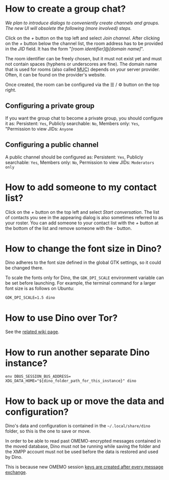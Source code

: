 # How to create a group chat?

*We plan to introduce dialogs to conveniently create channels and groups. The new UI will obsolete the following (more involved) steps.*

Click on the _+_ button on the top left and select _Join channel_. After clicking on the _+_ button below the channel list, the room address has to be provided in the _JID_ field. It has the form "_[room identifier]_@_[domain name]_".

The room identifier can be freely chosen, but it must not exist yet and must not contain spaces (hyphens or underscores are fine). The domain name that is used for rooms (also called <abbr title="Multi-User Chat">MUC</abbr>) depends on your server provider. Often, it can be found on the provider's website.

Once created, the room can be configured via the ☰ / ⚙ button on the top right.

## Configuring a private group

If you want the group chat to become a private group, you should configure it as: Persistent: `Yes`, Publicly searchable: `No`,  Members only: `Yes`, "Permission to view JIDs: `Anyone`

## Configuring a public channel

A public channel should be configured as: Persistent: `Yes`, Publicly searchable: `Yes`, Members only: `No`, Permission to view JIDs: `Moderators only`

# How to add someone to my contact list?

Click on the _+_ button on the top left and select _Start conversation_. The list of contacts you see in the appearing dialog is also sometimes referred to as your roster. You can add someone to your contact list with the _+_ button at the bottom of the list and remove someone with the _-_ button.

# How to change the font size in Dino?

Dino adheres to the font size defined in the global GTK settings, so it could be changed there.

To scale the fonts only for Dino, the `GDK_DPI_SCALE` environment variable can be set before launching. For example, the terminal command for a larger font size is as follows on Ubuntu:
```shell
GDK_DPI_SCALE=1.5 dino
```

# How to use Dino over Tor?

See the [related wiki page](https://github.com/dino/dino/wiki/Tor).

# How to run another separate Dino instance?

```shell
env DBUS_SESSION_BUS_ADDRESS=  XDG_DATA_HOME="${dino_folder_path_for_this_instance}" dino
```

# How to back up or move the data and configuration?

Dino's data and configuration is contained in the `~/.local/share/dino` folder, so this is the one to save or move.

In order to be able to read past OMEMO-encrypted messages contained in the moved database, Dino must not be running while saving the folder and the XMPP account must not be used before the data is restored and used by Dino.

This is because new OMEMO session [keys are created after every message exchange](https://github.com/dino/dino/issues/850#issuecomment-692272324).